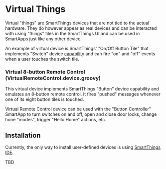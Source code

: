 Virtual Things
==============

Virtual "things" are SmartThings devices that are not tied to the actual
hardware. They do however appear as real devices and can be interacted with
using "things" tiles in the SmartThings UI and can be used in SmartApps just
like any other device.

An example of virtual device is SmartThings' "On/Off Button Tile" that
implements "Switch" device
[capability](https://graph.api.smartthings.com/ide/doc/capabilities) and can
fire "on" and "off" events when a user touches the switch tile.


### Virtual 8-button Remote Control (VirtualRemoteControl.device.groovy)

This virtual device implements SmartThings "Button" device capability and
emulates an 8-button remote control. It fires "pushed" messages whenever one
of its eight button tiles is touched.

Virtual Remote Control device can be used with the "Button Controller"
SmartApp to turn switches on and off, open and close door locks, change
hone "modes", trigger "Hello Home" actions, etc. 

Installation
------------

Currently, the only way to install user-defined devices is using
[SmartThings IDE](https://graph.api.smartthings.com).

TBD
